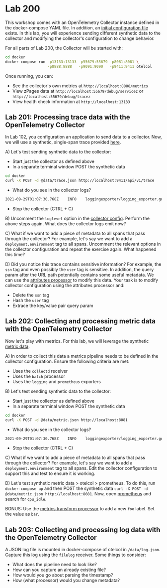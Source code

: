 # Lab 200

This workshop comes with an OpenTelemetry Collector instance defined in the
docker-compose YAML file. In addition, an [initial configuration
file](configs/config.yaml) exists. In this lab, you will experience sending
different synthetic data to the collector and modifying the collector's
configuration to change behavior.

For all parts of Lab 200, the Collector will be started with:

```bash
cd docker
docker-compose run -p13133:13133 -p55679:55679 -p8081:8081 \
                   -p8888:8888   -p9091:9090   -p9411:9411 otelcol
```

Once running, you can:

- See the collector's own metrics at `http://localhost:8888/metrics`
- View zPages data at `http://localhost:55679/debug/servicez` or
`http://localhost:55679/debug/tracez`
- View health check information at `http://localhost:13133`

## Lab 201: Processing trace data with the OpenTelemetry Collector

In Lab 102, you configuration an application to send data to a collector. Now,
we will use a synthetic, single-span trace provided [here](data/trace.json).

A) Let's test sending synthetic data to the collector:

- Start just the collector as defined above
- In a separate terminal window POST the synthetic data
```bash
cd docker
curl -X POST -d @data/trace.json http://localhost:9411/api/v1/trace
```
- What do you see in the collector logs?
```bash
2021-09-29T01:07:30.768Z	INFO	loggingexporter/logging_exporter.go:41	TracesExporter	{"#spans": 1}
```
- Stop the collector (CTRL + C)

B) Uncomment the `loglevel` option in the [collector config](config/config.yml).
Perform the above steps again. What does the collector logs emit now?

C) What if we want to add a piece of metadata to all spans that pass through the
collector? For example, let's say we want to add a `deployment.environment` tag
to all spans. Uncomment the relevant options in the collector configuration and
repeat the exercise again. What happened this time?

D) Did you notice this trace contains sensitive information? For example, the
`ssn` tag and even possibly the `user` tag is sensitive. In addition, the query
param after the URL path potentially contains some useful metadata. We can use
the [attributes
processor](https://github.com/open-telemetry/opentelemetry-collector-contrib/tree/main/processor/attributesprocessor)
to modify this data. Your task is to modify collector configuration using the attributes processor and:

- Delete the `ssn` tag
- Hash the `user` tag
- Extrace the key/value pair query param

## Lab 202: Collecting and processing metric data with the OpenTelemetry Collector

Now let's play with metrics. For this lab, we will leverage the synthetic
[metric data](data/metric.json).

A) In order to collect this data a metrics pipeline needs to be defined in the
collector configuration. Ensure the following criteria are met:

- Uses the `collectd` receiver
- Uses the `batch` processor
- Uses the `logging` and `prometheus` exporters

B) Let's test sending synthetic data to the collector:

- Start just the collector as defined above
- In a separate terminal window POST the synthetic data
```bash
cd docker
curl -X POST -d @data/metric.json http://localhost:8081
```
- What do you see in the collector logs?
```bash
2021-09-29T01:07:30.768Z	INFO	loggingexporter/logging_exporter.go:41	MetricsExporter	{"#metrics": 1}
```
- Stop the collector (CTRL + C)

C) What if we want to add a piece of metadata to all spans that pass through the
collector? For example, let's say we want to add a `deployment.environment` tag
to all spans. Edit the collector configuration to support this and test to
ensure it is working.

D) Let's test synthetic metric data > otelcol > prometheus. To do this, run
`docker-compose up` and then POST the synthetic data `curl -X POST -d
@data/metric.json http://localhost:8081`. Now, open
[prometheus](http://localhost:9090) and search for `cpu_idle`.

BONUS: Use the [metrics transform
processor](https://github.com/open-telemetry/opentelemetry-collector-contrib/tree/main/processor/metricstransformprocessor)
to add a new `foo` label. Set the value as `bar`.

## Lab 203: Collecting and processing log data with the OpenTelemetry Collector

A JSON log file is mounted in docker-compose of otelcol in `/data/log.json`.
Capture this log using the `filelog` receiver. Some things to consider:

- What does the pipeline need to look like?
- How can you capture an already existing file?
- How would you go about parsing the timestamp?
- How (what processor) would you change metadata?
